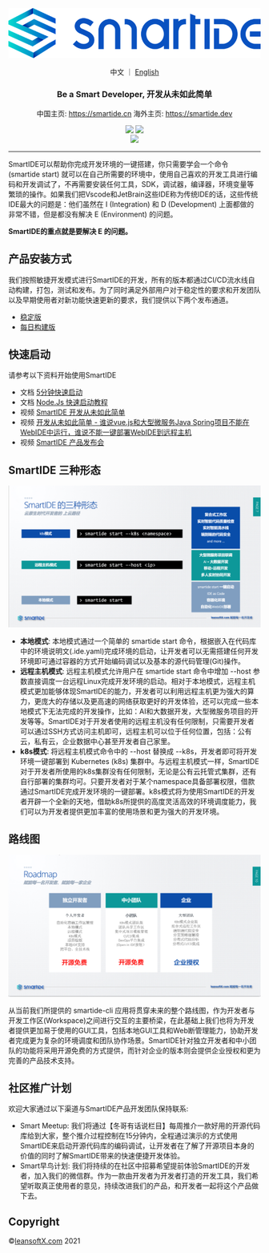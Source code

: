 ![](/docs/content/zh/docs/overview/images/smartide-logo-small.png)
<p align="center">
  中文 ｜ <a href="blob/main/README-EN.md">English</a>
</p>
<h3 align="center">Be a Smart Developer, 开发从未如此简单</h3>
<p align="center">
  中国主页: <a href="https://smartide.cn/zh/">https://smartide.cn</a> 
  海外主页: <a href="https://smartide.dev/en/">https://smartide.dev</a> 
</p>
<p align="center">
  <img src="https://dev.azure.com/leansoftx/smartide/_apis/build/status/smartide-codesign-ci?branchName=main" />
  <img src="https://github.com/smartide/smartide/actions/workflows/smartide-docs-publish.yml/badge.svg" />
  <br/>
  <img src="https://dev.azure.com/leansoftx/945b0f40-4baa-4f8a-be2c-4997b4c0af6a/23e62cbd-3bd8-42a3-a414-df7a1957a69b/_apis/work/boardbadge/37313877-3fed-46f3-87c0-dd28ce47e264" />
</p>
<hr />

SmartIDE可以帮助你完成开发环境的一键搭建，你只需要学会一个命令 (smartide start) 就可以在自己所需要的环境中，使用自己喜欢的开发工具进行编码和开发调试了，不再需要安装任何工具，SDK，调试器，编译器，环境变量等繁琐的操作。如果我们把Vscode和JetBrain这些IDE称为传统IDE的话，这些传统IDE最大的问题是：他们虽然在 I (Integration) 和 D (Development) 上面都做的非常不错，但是都没有解决 E (Environment) 的问题。

**SmartIDE的重点就是要解决 E 的问题。**

## 产品安装方式

我们按照敏捷开发模式进行SmartIDE的开发，所有的版本都通过CI/CD流水线自动构建，打包，测试和发布。为了同时满足外部用户对于稳定性的要求和开发团队以及早期使用者对新功能快速更新的要求，我们提供以下两个发布通道。

- [稳定版](https://smartide.cn/zh/docs/install/#%E7%A8%B3%E5%AE%9A%E7%89%88%E9%80%9A%E9%81%93)
- [每日构建版](https://smartide.cn/zh/docs/install/#%E6%AF%8F%E6%97%A5%E6%9E%84%E5%BB%BA%E7%89%88%E9%80%9A%E9%81%93)

## 快速启动

请参考以下资料开始使用SmartIDE

- 文档 [5分钟快速启动](https://smartide.cn/zh/docs/quickstart/) 
- 文档 [Node.Js 快速启动教程](https://smartide.cn/zh/docs/quickstart/new-node/)
- 视频 [SmartIDE 开发从未如此简单](https://www.bilibili.com/video/BV1pR4y147wn)
- 视频 [开发从未如此简单 - 谁说vue.js和大型微服务Java Spring项目不能在WebIDE中运行，谁说不能一键部署WebIDE到远程主机](https://www.bilibili.com/video/BV1zb4y1i7B1)
- 视频 [SmartIDE 产品发布会](https://www.bilibili.com/video/BV1xR4y1s7sx)

## SmartIDE 三种形态

![](/docs/content/zh/blog/releases/2021-1203-state-management/images/smartide-3modes.png)

- **本地模式**: 本地模式通过一个简单的 smartide start 命令，根据嵌入在代码库中的环境说明文(.ide.yaml)完成环境的启动，让开发者可以无需搭建任何开发环境即可通过容器的方式开始编码调试以及基本的源代码管理(Git)操作。
- **远程主机模式**: 远程主机模式允许用户在 smartide start 命令中增加 --host 参数直接调度一台远程Linux完成开发环境的启动。相对于本地模式，远程主机模式更加能够体现SmartIDE的能力，开发者可以利用远程主机更为强大的算力，更庞大的存储以及更高速的网络获取更好的开发体验，还可以完成一些本地模式下无法完成的开发操作，比如：AI和大数据开发，大型微服务项目的开发等等。SmartIDE对于开发者使用的远程主机没有任何限制，只需要开发者可以通过SSH方式访问主机即可，远程主机可以位于任何位置，包括：公有云，私有云，企业数据中心甚至开发者自己家里。
- **k8s模式**: 将远程主机模式命令中的 --host 替换成 --k8s，开发者即可将开发环境一键部署到 Kubernetes (k8s) 集群中。与远程主机模式一样，SmartIDE对于开发者所使用的k8s集群没有任何限制，无论是公有云托管式集群，还有自行部署的集群均可。只要开发者对于某个namespace具备部署权限，借款通过SmartIDE完成开发环境的一键部署。k8s模式将为使用SmartIDE的开发者开辟一个全新的天地，借助k8s所提供的高度灵活高效的环境调度能力，我们可以为开发者提供更加丰富的使用场景和更为强大的开发环境。

## 路线图

![](/docs/content/zh/blog/releases/2021-1203-state-management/images/smartide-roadmap.png)

从当前我们所提供的 smartide-cli 应用将贯穿未来的整个路线图，作为开发者与开发工作区(Workspace)之间进行交互的主要桥梁，在此基础上我们也将为开发者提供更加易于使用的GUI工具，包括本地GUI工具和Web断管理能力，协助开发者完成更为复杂的环境调度和团队协作场景。SmartIDE针对独立开发者和中小团队的功能将采用开源免费的方式提供，而针对企业的版本则会提供企业授权和更为完善的产品技术支持。

## 社区推广计划

欢迎大家通过以下渠道与SmartIDE产品开发团队保持联系: 

- Smart Meetup: 我们将通过【冬哥有话说栏目】每周推介一款好用的开源代码库给到大家，整个推介过程控制在15分钟内，全程通过演示的方式使用SmartIDE来启动开源代码库的编码调试，让开发者在了解了开源项目本身的价值的同时了解SmartIDE带来的快速便捷开发体验。
- Smart早鸟计划: 我们将持续的在社区中招募希望提前体验SmartIDE的开发者，加入我们的微信群。作为一款由开发者为开发者打造的开发工具，我们希望听取真正使用者的意见，持续改进我们的产品，和开发者一起将这个产品做下去。


## Copyright 

&copy;[leansoftX.com](https://leansoftx.com) 2021
